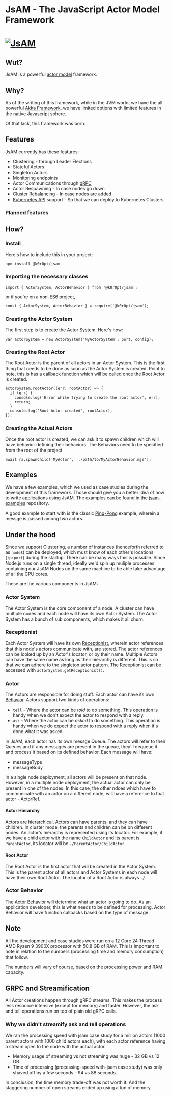 # JsAM - The JavaScript Actor Model Framework

# [![JsAM](JsAMLogo.png)](JsAMLogo.png)

## Wut?

JsAM is a powerful [actor model](https://en.wikipedia.org/wiki/Actor_model) framework.

## Why?

As of the writing of this framework, while in the JVM world, we have the all powerful [Akka Framework](https://akka.io/), we have limited options with limited features in the native Javascript sphere.

Of that lack, this framework was born.

## Features

JsAM currently has these features:

* Clustering - through Leader Elections
* Stateful Actors
* Singleton Actors
* Monitoring endpoints
* Actor Communications through [gRPC](https://grpc.io)
* Actor Respawning - In case nodes go down
* Cluster Rebalancing - In case nodes are added
* [Kubernetes API](https://kubernetes.io/docs/concepts/overview/kubernetes-api/) support - So that we can deploy to Kubernetes Clusters

### Planned features

## How?

### Install

Here's how to include this in your project:

```
npm install @k0r0pt/jsam
```

### Importing the necessary classes

```
import { ActorSystem, ActorBehavior } from '@k0r0pt/jsam';
```

or if you're on a non-ES6 project,

```
const { ActorSystem, ActorBehavior } = require('@k0r0pt/jsam');
```

### Creating the Actor System

The first step is to create the Actor System. Here's how:

```
var actorSystem = new ActorSystem('MyActorSystem', port, config);
```

### Creating the Root Actor

The Root Actor is the parent of all actors in an Actor System. This is the first thing that needs to be done as soon as the Actor System is created. Point to note, this is has a callback function which will be called once the Root Actor is created.

```
actorSystem.rootActor((err, rootActor) => {
  if (err) {
    console.log('Error while trying to create the root actor', err);
    return;
  }
  console.log('Root Actor created', rootActor);
});
```

### Creating the Actual Actors

Once the root actor is created, we can ask it to spawn children which will have behavior defining their behaviors. The Behaviors need to be specified from the root of the project.

```
await ra.spawnChild('MyActor', './path/to/MyActorBehavior.mjs');
```

## Examples

We have a few examples, which we used as case studies during the development of this framework. Those should give you a better idea of how to write applications using JsAM. The examples can be found in the [jsam-examples](https://github.com/k0r0pt/jsam-examples) repository.

A good example to start with is the classic [Ping-Pong](https://github.com/k0r0pt/jsam-examples/tree/main/ping-pong) example, wherein a messge is passed among two actors.

## Under the hood

Since we support Clustering, a number of instances (henceforth referred to as `node`s) can be deployed, which must know of each other's locations (`ip:port`) during the startup. There can be many ways this is possible. Since Node.js runs on a single thread, ideally we'd spin up muliple processes containing our JsAM Nodes on the same machine to be able take advantage of all the CPU cores.

These are the various components in JsAM:

### Actor System

The Actor System is the core component of a node. A cluster can have multiple nodes and each node will have its own Actor System. The Actor System has a bunch of sub components, which makes it all churn.

### Receptionist

Each Actor System will have its own [Receptionist](receptionist/Receptionist.mjs), wherein actor references that this node's actors communicate with, are stored. The actor references can be looked up by an Actor's locator, or by their name. Multiple Actors can have the same name as long as their hierarchy is different. This is so that we can adhere to the singleton actor pattern. The Receptionist can be accessed with `actorSystem.getReceptionist()`.

### Actor

The Actors are responsible for doing stuff. Each actor can have its own [Behavior](actor/system/ActorBehavior.mjs). Actors support two kinds of operations:

* `tell` - Where the actor can be _told_ to do something. This operation is handy when we don't expect the actor to respond with a reply.
* `ask` - Where the actor can be _asked_ to do something. This operation is handy when we do expect the actor to respond with a reply when it's done what it was asked.

In JsAM, each actor has its own messge Queue. The actors will refer to their Queues and if any messages are present in the queue, they'll dequeue it and process it based on its defined behavior. Each message will have:

* messageType
* messageBody

In a single node deployment, all actors will be present on that node.
However, in a multiple node deployment, the actual actor can only be present in one of the nodes. In this case, the other ndoes which have to communicate with an actor on a different node, will have a reference to that actor - [ActorRef](/actor/system/ActorRef.mjs).

#### Actor Hierarchy

Actors are hierarchical. Actors can have parents, and they can have children. In cluster mode, the parents and children can be on different nodes. An actor's hierarchy is represented using its locator. For example, if we have a child actor with the name `ChildActor` and its parent is `ParentActor`, its locator will be `-/ParentActor/ChildActor`.

#### Root Actor

The Root Actor is the first actor that will be created in the Actor System. This is the parent actor of all actors and Actor Systems in each node will have their own Root Actor. The locator of a Root Actor is always `-/`.

### Actor Behavior

The [Actor Behavior ](/actor/system/ActorBehavior.mjs) will determine what an actor is going to do. As an application developer, this is what needs to be defined for processing. Actor Behavior will have function callbacks based on the type of message.

## Note

All the development and case studies were run on a 12 Core 24 Thread AMD Ryzen 9 3900X processor with 50.8 GB of RAM. This is important to note in relation to the numbers (processing time and memory consumption) that follow.

The numbers will vary of course, based on the processing power and RAM capacity.

## GRPC and Streamification

All Actor creations happen through gRPC streams. This makes the process less resource intensive (except for memory) and faster. However, the ask and tell operations run on top of plain old gRPC calls.

### Why we didn't streamify ask and tell operations

We ran the processing speed with jsam case study for a million actors (1000 parent actors with 1000 child actors each), with each actor reference having a stream open to the node with the actual actor.

* Memory usage of streaming vs not streaming was huge - 32 GB vs 12 GB.
* Time of processing (processing-speed with-jsam case study) was only shaved off by a few seconds - 94 vs 88 seconds.

In conclusion, the time memory trade-off was not worth it. And the staggering number of open streams ended up using a ton of memory.